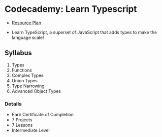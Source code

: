 # Codecademy: Learn Typescript

* [Resource Plan](https://www.codecademy.com/enrolled/courses/learn-typescript)

* Learn TypeScript, a superset of JavaScript that adds types to make the language scale!

## Syllabus

1. Types
2. Functions
3. Complex Types
4. Union Types
5. Type Narrowing
6. Advanced Object Types

### Details

* Earn Certificate of Completion
* 7 Projects
* 7 Lessons
* Intermediate Level
